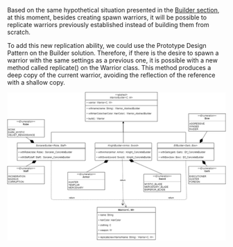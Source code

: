 Based on the same hypothetical situation presented in the [Builder section](https://github.com/Rick-Addiction/Design-Patterns-Studies/tree/master/Builder), at this moment, besides creating spawn warriors, it will be possible to replicate warriors previously established instead of building them from scratch. 

To add this new replication ability, we could use the Prototype Design Pattern on the Builder solution. Therefore, if there is the desire to spawn a warrior with the same settings as a previous one, it is possible with a new method called replicate() on the Warrior class. This method produces a deep copy of the current warrior, avoiding the reflection of the reference with a shallow copy.

![alt text](https://github.com/Rick-Addiction/Design-Patterns-Studies/blob/master/Prototype/doc/WARRIOR_REPLICATION.png?raw=true)

